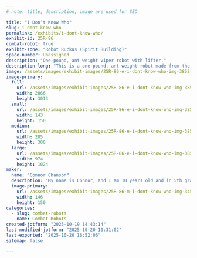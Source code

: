 ```yaml
---
# note: title, description, image are used for SEO

title: "I Don’t Know Who"
slug: i-dont-know-who
permalink: /exhibits/i-dont-know-who/
exhibit-id: 25R-86
combat-robot: true
exhibit-zone: "Robot Ruckus (Spirit Building)"
space-number: Unassigned
description: "One-pound, ant weight viper robot with lifter."
description-long: "This is a one-pound, ant weight robot made from the viper robot kit and has the add-on lifter."
image: /assets/images/exhibit-images/25R-86-e-i-dont-know-who-img-3852-285x300.jpeg
image-primary: 
  full:
    url: /assets/images/exhibit-images/25R-86-e-i-dont-know-who-img-3852-full.jpeg
    width: 2866
    height: 3013
  small:
    url: /assets/images/exhibit-images/25R-86-e-i-dont-know-who-img-3852-143x150.jpeg
    width: 143
    height: 150
  medium:
    url: /assets/images/exhibit-images/25R-86-e-i-dont-know-who-img-3852-285x300.jpeg
    width: 285
    height: 300
  large:
    url: /assets/images/exhibit-images/25R-86-e-i-dont-know-who-img-3852-974x1024.jpeg
    width: 974
    height: 1024
maker: 
  name: "Connor Chanson"
  description: "My name is Connor, and I am 10 years old and in 5th grade. This is my first year competing in the Robot Ruckus. I love making homemade planes, parachutes, and robots. I am a member of the FLL MECObits Robotics Team 58292 and the mascot and a future member of MECO Robotics Team 8324. Robotics is my passion, and I really enjoy learning the wiring and electrical aspects of robotics. When I grow up I want to become an aerospace engineer."
  image-primary:
    url: /assets/images/exhibit-images/25R-86-m-i-dont-know-who-img-3459-2582-292x300.jpeg
    width: 146
    height: 150
categories: 
  - slug: combat-robots
    name: Combat Robots
created-jotform: "2025-10-19 14:43:14"
last-modified-jotform: "2025-10-20 10:31:02"
last-exported: "2025-10-20 16:52:06"
sitemap: false

---
```

